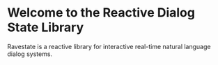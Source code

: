 # Welcome to the Reactive Dialog State Library

Ravestate is a reactive library for interactive real-time natural language dialog systems.
